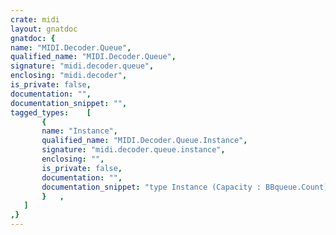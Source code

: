 ```yaml
---
crate: midi
layout: gnatdoc
gnatdoc: {
name: "MIDI.Decoder.Queue",
qualified_name: "MIDI.Decoder.Queue",
signature: "midi.decoder.queue",
enclosing: "midi.decoder",
is_private: false,
documentation: "",
documentation_snippet: "",
tagged_types:    [
       {
       name: "Instance",
       qualified_name: "MIDI.Decoder.Queue.Instance",
       signature: "midi.decoder.queue.instance",
       enclosing: "",
       is_private: false,
       documentation: "",
       documentation_snippet: "type Instance (Capacity : BBqueue.Count)\nis tagged limited\nprivate;",
       }   ,
   ]
,}
---
```

